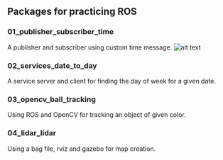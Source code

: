## Packages for practicing ROS

### 01_publisher_subscriber_time
A publisher and subscriber using custom time message.
![alt text](https://i.imgur.com/M2g2h8b.png)

### 02_services_date_to_day
A service server and client for finding the day of week for a given date.

### 03_opencv_ball_tracking
Using ROS and OpenCV for tracking an object of given color.

### 04_lidar_lidar
Using a bag file, rviz and gazebo for map creation.
